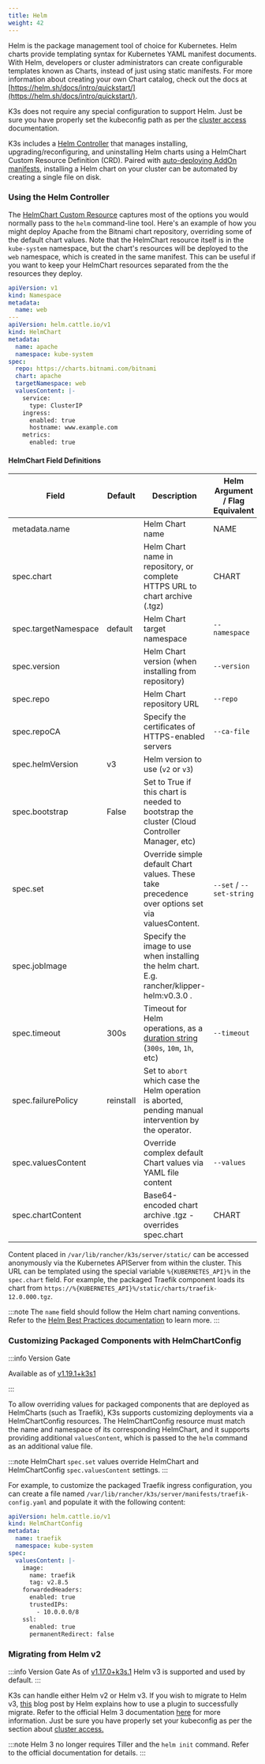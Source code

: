 ```yaml
---
title: Helm
weight: 42
---
```


Helm is the package management tool of choice for Kubernetes. Helm charts provide templating syntax for Kubernetes YAML manifest documents. With Helm, developers or cluster administrators can create configurable templates known as Charts, instead of just using static manifests. For more information about creating your own Chart catalog, check out the docs at [https://helm.sh/docs/intro/quickstart/](https://helm.sh/docs/intro/quickstart/).

K3s does not require any special configuration to support Helm. Just be sure you have properly set the kubeconfig path as per the [cluster access](../cluster-access/cluster-access.md) documentation. 

K3s includes a [Helm Controller](https://github.com/k3s-io/helm-controller/) that manages installing, upgrading/reconfiguring, and uninstalling Helm charts using a HelmChart Custom Resource Definition (CRD). Paired with [auto-deploying AddOn manifests](../installation/packaged-components.md), installing a Helm chart on your cluster can be automated by creating a single file on disk.

### Using the Helm Controller

The [HelmChart Custom Resource](https://github.com/k3s-io/helm-controller#helm-controller) captures most of the options you would normally pass to the `helm` command-line tool. Here's an example of how you might deploy Apache from the Bitnami chart repository, overriding some of the default chart values. Note that the HelmChart resource itself is in the `kube-system` namespace, but the chart's resources will be deployed to the `web` namespace, which is created in the same manifest. This can be useful if you want to keep your HelmChart resources separated from the the resources they deploy.

```yaml
apiVersion: v1
kind: Namespace
metadata:
  name: web
---
apiVersion: helm.cattle.io/v1
kind: HelmChart
metadata:
  name: apache
  namespace: kube-system
spec:
  repo: https://charts.bitnami.com/bitnami
  chart: apache
  targetNamespace: web
  valuesContent: |-
    service:
      type: ClusterIP
    ingress:
      enabled: true
      hostname: www.example.com
    metrics:
      enabled: true
```

#### HelmChart Field Definitions

| Field | Default | Description | Helm Argument / Flag Equivalent |
|-------|---------|-------------|-------------------------------|
| metadata.name |   | Helm Chart name | NAME |
| spec.chart |   | Helm Chart name in repository, or complete HTTPS URL to chart archive (.tgz) | CHART |
| spec.targetNamespace | default | Helm Chart target namespace | `--namespace` |
| spec.version |   | Helm Chart version (when installing from repository) | `--version` |
| spec.repo |   | Helm Chart repository URL | `--repo` |
| spec.repoCA | | Specify the certificates of HTTPS-enabled servers | `--ca-file` |
| spec.helmVersion | v3 | Helm version to use (`v2` or `v3`) |  |
| spec.bootstrap | False | Set to True if this chart is needed to bootstrap the cluster (Cloud Controller Manager, etc) |  |
| spec.set |   | Override simple default Chart values. These take precedence over options set via valuesContent. | `--set` / `--set-string` |
| spec.jobImage |   | Specify the image to use when installing the helm chart. E.g. rancher/klipper-helm:v0.3.0 . | |
| spec.timeout | 300s | Timeout for Helm operations, as a [duration string](https://pkg.go.dev/time#ParseDuration) (`300s`, `10m`, `1h`, etc) | `--timeout` |
| spec.failurePolicy | reinstall | Set to `abort` which case the Helm operation is aborted, pending manual intervention by the operator. | |
| spec.valuesContent |   | Override complex default Chart values via YAML file content | `--values` |
| spec.chartContent |   | Base64-encoded chart archive .tgz - overrides spec.chart | CHART |

Content placed in `/var/lib/rancher/k3s/server/static/` can be accessed anonymously via the Kubernetes APIServer from within the cluster. This URL can be templated using the special variable `%{KUBERNETES_API}%` in the `spec.chart` field. For example, the packaged Traefik component loads its chart from `https://%{KUBERNETES_API}%/static/charts/traefik-12.0.000.tgz`.

:::note
The `name` field should follow the Helm chart naming conventions. Refer to the [Helm Best Practices documentation](https://helm.sh/docs/chart_best_practices/conventions/#chart-names) to learn more.
:::

### Customizing Packaged Components with HelmChartConfig

:::info Version Gate

Available as of [v1.19.1+k3s1](https://github.com/k3s-io/k3s/releases/tag/v1.19.1%2Bk3s1)

:::

To allow overriding values for packaged components that are deployed as HelmCharts (such as Traefik), K3s supports customizing deployments via a HelmChartConfig resources. The HelmChartConfig resource must match the name and namespace of its corresponding HelmChart, and it supports providing additional `valuesContent`, which is passed to the `helm` command as an additional value file.

:::note
HelmChart `spec.set` values override HelmChart and HelmChartConfig `spec.valuesContent` settings.
:::

For example, to customize the packaged Traefik ingress configuration, you can create a file named `/var/lib/rancher/k3s/server/manifests/traefik-config.yaml` and populate it with the following content:

```yaml
apiVersion: helm.cattle.io/v1
kind: HelmChartConfig
metadata:
  name: traefik
  namespace: kube-system
spec:
  valuesContent: |-
    image:
      name: traefik
      tag: v2.8.5
    forwardedHeaders:
      enabled: true
      trustedIPs:
        - 10.0.0.0/8
    ssl:
      enabled: true
      permanentRedirect: false
```

### Migrating from Helm v2

:::info Version Gate
As of [v1.17.0+k3s.1](https://github.com/k3s-io/k3s/releases/tag/v1.17.0%2Bk3s.1) Helm v3 is supported and used by default.
:::

K3s can handle either Helm v2 or Helm v3. If you wish to migrate to Helm v3, [this](https://helm.sh/blog/migrate-from-helm-v2-to-helm-v3/) blog post by Helm explains how to use a plugin to successfully migrate. Refer to the official Helm 3 documentation [here](https://helm.sh/docs/) for more information. Just be sure you have properly set your kubeconfig as per the section about [cluster access.](../cluster-access/cluster-access.md)

:::note
Helm 3 no longer requires Tiller and the `helm init` command. Refer to the official documentation for details.
:::
